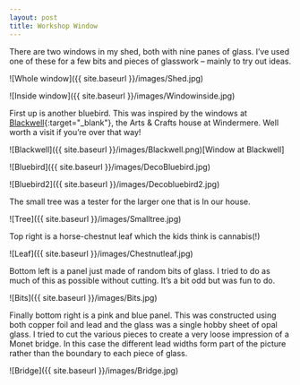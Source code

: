 ```yaml
---
layout: post
title: Workshop Window
---
```


There are two windows in my shed, both with nine panes of glass. I’ve used one of these for a few bits and pieces of glasswork – mainly to try out ideas.

![Whole window]({{ site.baseurl }}/images/Shed.jpg)

![Inside window]({{ site.baseurl }}/images/Windowinside.jpg)

First up is another bluebird. This was inspired by the windows at [Blackwell](https://www.blackwell.org.uk/){:target="_blank"}, the Arts & Crafts house at Windermere. Well worth a visit if you’re over that way!

![Blackwell]({{ site.baseurl }}/images/Blackwell.png)[Window at Blackwell]

![Bluebird]({{ site.baseurl }}/images/DecoBluebird.jpg)

![Bluebird2]({{ site.baseurl }}/images/Decobluebird2.jpg)

The small tree was a tester for the larger one that is In our house.

![Tree]({{ site.baseurl }}/images/Smalltree.jpg)

Top right is a horse-chestnut leaf which the kids think is cannabis(!)

![Leaf]({{ site.baseurl }}/images/Chestnutleaf.jpg)

Bottom left is a panel just made of random bits of glass. I tried to do as much of this as possible without cutting. It’s a bit odd but was fun to do.

![Bits]({{ site.baseurl }}/images/Bits.jpg)

Finally bottom right is a pink and blue panel. This was constructed using both copper foil and lead and the glass was a single hobby sheet of opal glass. I tried to cut the various pieces to create a very loose impression of a Monet bridge. In this case the different lead widths form part of the picture rather than the boundary to each piece of glass.

![Bridge]({{ site.baseurl }}/images/Bridge.jpg)
